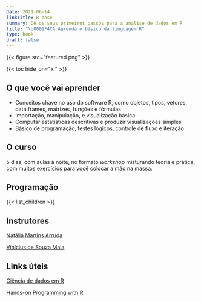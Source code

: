 ```yaml
---
date: 2021-06-14
linkTitle: R-base
summary: Dê os seus primeiros passos para a análise de dados em R
title: "\U0001F4CA Aprenda o básico da linguagem R"
type: book
draft: false
---
```


{{< figure src="featured.png" >}}

{{< toc hide_on="xl" >}}

## O que você vai aprender

- Conceitos chave no uso do software R, como objetos, tipos, vetores, data.frames, matrizes, funções e fórmulas
- Importação, manipulação, e visualização básica
- Computar estatísticas descritivas e produzir visualizações simples
- Básico de programação, testes lógicos, controle de fluxo e iteração

## O curso

5 dias, com aulas à noite, no formato *workshop* misturando teoria e prática, com muitos exercícios para você colocar a mão na massa.

## Programação

{{< list_children >}}

## Instrutores

[Natália Martins Arruda](https://github.com/ArrudaNatalia)

[Vinícius de Souza Maia](https://github.com/zlkrvsm/)

## Links úteis

[Ciência de dados em R](https://livro.curso-r.com/index.html)

[Hands-on Programming with R](https://rstudio-education.github.io/hopr/)
